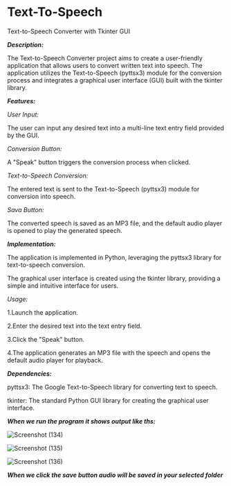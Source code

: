 # Text-To-Speech

Text-to-Speech Converter with Tkinter GUI

_**Description:**_

The Text-to-Speech Converter project aims to create a user-friendly application that allows users to convert written text into speech. The application utilizes the Text-to-Speech (pyttsx3) module for the conversion process and integrates a graphical user interface (GUI) built with the tkinter library.

_**Features:**_

_*User Input:*_

The user can input any desired text into a multi-line text entry field provided by the GUI.

_*Conversion Button:*_

A "Speak" button triggers the conversion process when clicked.

_*Text-to-Speech Conversion:*_

The entered text is sent to the Text-to-Speech (pyttsx3) module for conversion into speech.

_*Sava Button:*_

The converted speech is saved as an MP3 file, and the default audio player is opened to play the generated speech.

_**Implementation:**_

The application is implemented in Python, leveraging the pyttsx3 library for text-to-speech conversion.

The graphical user interface is created using the tkinter library, providing a simple and intuitive interface for users.

_*Usage:*_

1.Launch the application.

2.Enter the desired text into the text entry field.

3.Click the "Speak" button.

4.The application generates an MP3 file with the speech and opens the default audio player for playback.

_**Dependencies:**_

pyttsx3: The Google Text-to-Speech library for converting text to speech.

tkinter: The standard Python GUI library for creating the graphical user interface.

_**When we run the program it shows output like ths:**_

![Screenshot (134)](https://github.com/NasiraShaik/TextToSpeech/assets/145011172/bc377b6e-207c-4eaa-8823-55226e96df2e)

![Screenshot (135)](https://github.com/NasiraShaik/TextToSpeech/assets/145011172/c4490690-5c54-4f4b-9b12-d1900ddc25b7)

![Screenshot (136)](https://github.com/NasiraShaik/TextToSpeech/assets/145011172/4e8692f0-7b43-48cd-b230-f2513e53c585)

_**When we click the save button audio will be saved in your selected folder**_



